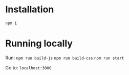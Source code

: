# Installation

`npm i`

# Running locally

Run:
`npm run build-js`
`npm run build-css`
`npm run start`

Go to:
`localhost:3000`

